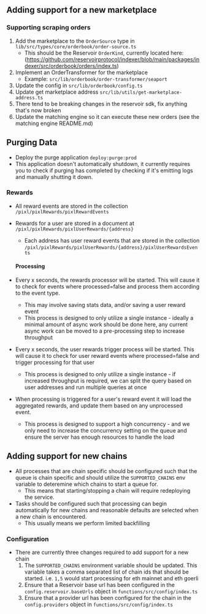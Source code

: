 ## Adding support for a new marketplace

### Supporting scraping orders
1. Add the marketplace to the `OrderSource` type in `lib/src/types/core/orderbook/order-source.ts`
    * This should be the Reservoir `OrderKind`, currently located here: (https://github.com/reservoirprotocol/indexer/blob/main/packages/indexer/src/orderbook/orders/index.ts)
2. Implement an OrderTransformer for the marketplace
    * Example: `src/lib/orderbook/order-transformer/seaport`
3. Update the config in `src/lib/orderbook/config.ts`
4. Update get marketplace address `src/lib/utils/get-marketplace-address.ts`
5. There tend to be breaking changes in the reservoir sdk, fix anything that's now broken
6. Update the matching engine so it can execute these new orders (see the matching engine README.md)

## Purging Data
* Deploy the purge application `deploy:purge:prod`
* This application doesn't automatically shutdown, it currently requires you to check if purging has completed by checking if it's emitting logs and manually shutting it down.


### Rewards
* All reward events are stored in the collection `/pixl/pixlRewards/pixlRewardEvents`
* Rewards for a user are stored in a document at `/pixl/pixlRewards/pixlUserRewards/{address}`
  * Each address has user reward events that are stored in the collection `/pixl/pixlRewards/pixlUserRewards/{address}/pixlUserRewardsEvents`

  #### Processing
* Every x seconds, the rewards processor will be started. This will cause it to check for events where processed=false and process them according to the event type.
    * This may involve saving stats data, and/or saving a user reward event
    * This process is designed to only utilize a single instance - ideally a minimal amount of async work should be done here, any current async work can be moved to a pre-processing step to increase throughput
* Every x seconds, the user rewards trigger process will be started. This will cause it to check for user reward events where processed=false and trigger processing for that user
    * This process is designed to only utilize a single instance - if increased throughput is required, we can split the query based on user addresses and run multiple queries at once
* When processing is triggered for a user's reward event it will load the aggregated rewards, and update them based on any unprocessed event.
    * This process is designed to support a high concurrency - and we only need to increase the concurrency setting on the queue and ensure the server has enough resources to handle the load


## Adding support for new chains
* All processes that are chain specific should be configured such that the queue is chain specific and should utilize the `SUPPORTED_CHAINS` env variable to deteremine which chains to start a queue for.
    * This means that starting/stopping a chain will require redeploying the service.
* Tasks should be configured such that processing can begin automatically for new chains and reasonable defaults are selected when a new chain is encountered.
    * This usually means we perform limited backfilling

### Configuration
* There are currently three changes required to add support for a new chain
    1. The `SUPPORTED_CHAINS` environment variable should be updated. This variable takes a comma separated list of chain ids that should be started. i.e. `1,5` would start processing for eth mainnet and eth goerli
    2. Ensure that a Reservoir base url has been configured in the `config.reservoir.baseUrls` object in `functions/src/config/index.ts`
    3. Ensure that a provider url has been configured for the chain in the `config.providers` object in `functions/src/config/index.ts`
